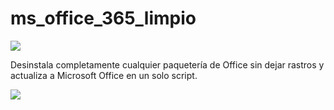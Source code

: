 # ms_office_365_limpio
![](https://github.com/user-attachments/assets/c6e22200-9c27-4f11-bded-63ca2774fadd)


Desinstala completamente cualquier paquetería de Office sin dejar rastros y actualiza a Microsoft Office en un solo script.

![]()![](https://github.com/user-attachments/assets/8272a4ca-357e-40d9-9b0a-5e5c4ba5b09f)
